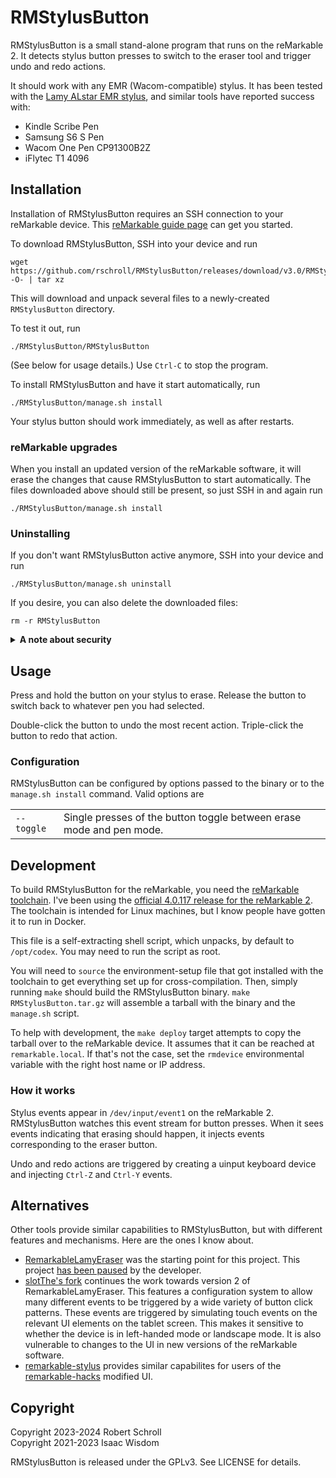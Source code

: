 # RMStylusButton

RMStylusButton is a small stand-alone program that runs on the reMarkable 2.  It detects stylus button presses to switch to the eraser tool and trigger undo and redo actions.

It should work with any EMR (Wacom-compatible) stylus.  It has been tested with the [Lamy ALstar EMR stylus](https://www.lamy.com/en/digital-writing/classic-meets-smartness/#alstaremr), and similar tools have reported success with:
 * Kindle Scribe Pen
 * Samsung S6 S Pen
 * Wacom One Pen CP91300B2Z
 * iFlytec T1 4096

## Installation

Installation of RMStylusButton requires an SSH connection to your reMarkable device.   This [reMarkable guide page](https://remarkable.guide/guide/access/ssh.html) can get you started.

To download RMStylusButton, SSH into your device and run
```
wget https://github.com/rschroll/RMStylusButton/releases/download/v3.0/RMStylusButton.tar.gz -O- | tar xz
```
This will download and unpack several files to a newly-created `RMStylusButton` directory.

To test it out, run
```
./RMStylusButton/RMStylusButton
```
(See below for usage details.)  Use `Ctrl-C` to stop the program.

To install RMStylusButton and have it start automatically, run
```
./RMStylusButton/manage.sh install
```
Your stylus button should work immediately, as well as after restarts.

### reMarkable upgrades

When you install an updated version of the reMarkable software, it will erase the changes that cause RMStylusButton to start automatically.  The files downloaded above should still be present, so just SSH in and again run
```
./RMStylusButton/manage.sh install
```

### Uninstalling

If you don't want RMStylusButton active anymore, SSH into your device and run
```
./RMStylusButton/manage.sh uninstall
```
If you desire, you can also delete the downloaded files:
```
rm -r RMStylusButton
```

<details>
<summary><b>A note about security</b></summary>

Downloading and running binaries from random people on the internet is not a great idea, security-wise.  For openness, the binary is built on GitHub Actions.  You can checkout the [workflow](https://github.com/rschroll/RMStylusButton/blob/main/.github/workflows/build.yml) and examine the [build logs](https://github.com/rschroll/RMStylusButton/actions).  A `sha256sum` of the tarball is computed in the build process.  Use this to verify that the files you downloaded was the same as was built in the GitHub Action.  On either your reMarkable or your computer, run
```
sha256sum RMStylusButton.tar.gz
```
The output should be the same as in the GitHub Actions log for the version that you have downloaded.
</details>

## Usage

Press and hold the button on your stylus to erase.  Release the button to switch back to whatever pen you had selected.

Double-click the button to undo the most recent action.  Triple-click the button to redo that action.

### Configuration

RMStylusButton can be configured by options passed to the binary or to the `manage.sh install` command.  Valid options are

<table><tr>
<td><code>--toggle</code></td>
<td>Single presses of the button toggle between erase mode and pen mode.</td>
</tr></table>

## Development

To build RMStylusButton for the reMarkable, you need the [reMarkable toolchain](https://remarkable.guide/devel/toolchains.html).  I've been using the [official 4.0.117 release for the reMarkable 2](https://storage.googleapis.com/remarkable-codex-toolchain/remarkable-platform-image-4.0.117-rm2-public-x86_64-toolchain.sh).  The toolchain is intended for Linux machines, but I know people have gotten it to run in Docker.

This file is a self-extracting shell script, which unpacks, by default to `/opt/codex`.  You may need to run the script as root.

You will need to `source` the environment-setup file that got installed with the toolchain to get everything set up for cross-compilation.  Then, simply running `make` should build the RMStylusButton binary.  `make RMStylusButton.tar.gz` will assemble a tarball with the binary and the `manage.sh` script.

To help with development, the `make deploy` target attempts to copy the tarball over to the reMarkable device.  It assumes that it can be reached at `remarkable.local`.  If that's not the case, set the `rmdevice` environmental variable with the right host name or IP address.

### How it works

Stylus events appear in `/dev/input/event1` on the reMarkable 2.  RMStylusButton watches this event stream for button presses.  When it sees events indicating that erasing should happen, it injects events corresponding to the eraser button.

Undo and redo actions are triggered by creating a uinput keyboard device and injecting `Ctrl-Z` and `Ctrl-Y` events.

## Alternatives

Other tools provide similar capabilities to RMStylusButton, but with different features and mechanisms.  Here are the ones I know about.

- [RemarkableLamyEraser](https://github.com/isaacwisdom/RemarkableLamyEraser) was the starting point for this project.  This project [has been paused](https://github.com/isaacwisdom/RemarkableLamyEraser/issues/70) by the developer.
- [slotThe's fork](https://github.com/slotThe/RemarkableLamyEraser) continues the work towards version 2 of RemarkableLamyEraser.  This features a configuration system to allow many different events to be triggered by a wide variety of button click patterns.  These events are triggered by simulating touch events on the relevant UI elements on the tablet screen.  This makes it sensitive to whether the device is in left-handed mode or landscape mode.  It is also vulnerable to changes to the UI in new versions of the reMarkable software.
- [remarkable-stylus](https://github.com/ddvk/remarkable-stylus) provides similar capabilites for users of the [remarkable-hacks](https://github.com/ddvk/remarkable-hacks) modified UI.

## Copyright

Copyright 2023-2024 Robert Schroll
<br/>
Copyright 2021-2023 Isaac Wisdom

RMStylusButton is released under the GPLv3.  See LICENSE for details.
